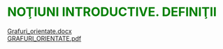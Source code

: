 <html>
  <head>
    <title>DomnulTudor - GRAFURI ORIENTATE</title>
    <link rel="stylesheet" href="static/style.css" type="text/css" />
    <meta http-equiv="Content-Type" content="text/html;charset=utf-8" />
  </head>
  <body>
    <div class="wiki" id="content_view" style="display: block;">
<h1 id="toc0"><a name="NOŢIUNI INTRODUCTIVE. DEFINIŢII"></a><span style="color: #008000;">NOŢIUNI INTRODUCTIVE. DEFINIŢII</span></h1>
 <a href="files/Grafuri_orientate.docx">Grafuri_orientate.docx</a><br />
<a href="files/GRAFURI_ORIENTATE.pdf">GRAFURI_ORIENTATE.pdf</a>
    </div>
  </body>
</html>